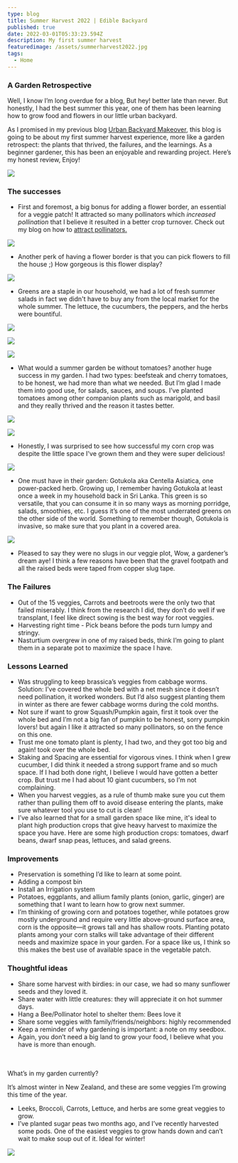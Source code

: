 ```yaml
---
type: blog
title: Summer Harvest 2022 | Edible Backyard
published: true
date: 2022-03-01T05:33:23.594Z
description: My first summer harvest
featuredimage: /assets/summerharvest2022.jpg
tags:
  - Home
---
```

### A Garden Retrospective

Well, I know I’m long overdue for a blog, But hey! better late than never. But honestly, I had the best summer this year, one of them has been learning how to grow food and flowers in our little urban backyard.  

As I promised in my previous blog [Urban Backyard Makeover](https://www.roshmade.com/urban-backyard-makeover-kitchen-garden/), this blog is going to be about my first summer harvest experience, more like a garden retrospect: the plants that thrived, the failures, and the learnings. As a beginner gardener, this has been an enjoyable and rewarding project. Here’s my honest review, Enjoy!

![](/assets/harvest.jpg)

### The successes

* First and foremost, a big bonus for adding a flower border, an essential for a veggie patch! It attracted so many pollinators which *increased pollination* that I believe it resulted in a better crop turnover. Check out my blog on how to [attract pollinators.](https://www.roshmade.com/save-the-pollinators/) 

![](/assets/img_6900-2.jpg)

* Another perk of having a flower border is that you can pick flowers to fill the house ;) How gorgeous is this flower display?

![](/assets/img_7084-2.jpg)

* Greens are a staple in our household, we had a lot of fresh summer salads in fact we didn't have to buy any from the local market for the whole summer. The lettuce, the cucumbers, the peppers, and the herbs were bountiful. 

![](/assets/img_6617.jpg)

![](/assets/cucumber.jpg)

![](/assets/greens.jpg)

* What would a summer garden be without tomatoes? another huge success in my garden. I had two types: beefsteak and cherry tomatoes, to be honest, we had more than what we needed. But I’m glad I made them into good use, for salads, sauces, and soups. I’ve planted tomatoes among other companion plants such as marigold, and basil and they really thrived and the reason it tastes better.

![](/assets/toms.jpg)

![](/assets/tomsreceipes.jpeg)

* Honestly, I was surprised to see how successful my corn crop was despite the little space I've grown them and they were super delicious! 

![](/assets/corn.png)

* One must have in their garden: Gotukola aka Centella Asiatica, one power-packed herb. Growing up, I remember having Gotukola at least once a week in my household back in Sri Lanka.  This green is so versatile, that you can consume it in so many ways as morning porridge, salads, smoothies, etc. I guess it’s one of the most underrated greens on the other side of the world. Something to remember though, Gotukola is invasive, so make sure that you plant in a covered area. 

![](/assets/gotukola.jpg)

* Pleased to say they were no slugs in our veggie plot, Wow, a gardener’s dream aye! I think a few reasons have been that the gravel footpath and all the raised beds were taped from copper slug tape. 

### The Failures

* Out of the 15 veggies, Carrots and beetroots were the only two that failed miserably. I think from the research I did, they don’t do well if we transplant, I feel like direct sowing is the best way for root veggies.
* Harvesting right time - Pick beans before the pods turn lumpy and stringy.
* Nasturtium overgrew in one of my raised beds, think I’m going to plant them in a separate pot to maximize the space I have. 

### Lessons Learned 

* Was struggling to keep brassica’s veggies from cabbage worms. Solution: I’ve covered the whole bed with a net mesh since it doesn’t need pollination, it worked wonders. But I’d also suggest planting them in winter as there are fewer cabbage worms during the cold months.
* Not sure if want to grow Squash/Pumpkin again, first it took over the whole bed and I’m not a big fan of pumpkin to be honest, sorry pumpkin lovers! but again I like it attracted so many pollinators, so on the fence on this one. 
* Trust me one tomato plant is plenty, I had two, and they got too big and again!  took over the whole bed. 
* Staking and Spacing are essential for vigorous vines. I think when I grew cucumber, I did think it needed a strong support frame and so much space. If I had both done right, I believe I would have gotten a better crop. But trust me I had about 10 giant cucumbers, so I’m not complaining. 
* When you harvest veggies, as a rule of thumb make sure you cut them rather than pulling them off to avoid disease entering the plants, make sure whatever tool you use to cut is clean!
* I’ve also learned that for a small garden space like mine, it's ideal to plant high production crops that give heavy harvest to maximize the space you have. Here are some high production crops: tomatoes, dwarf beans, dwarf snap peas, lettuces, and salad greens. 

### Improvements

* Preservation is something I’d like to learn at some point. 
* Adding a compost bin 
* Install an Irrigation system 
* Potatoes, eggplants, and allium family plants (onion, garlic, ginger) are something that I want to learn how to grow next summer. 
* I’m thinking of growing corn and potatoes together, while potatoes grow mostly underground and require very little above-ground surface area, corn is the opposite—it grows tall and has shallow roots. Planting potato plants among your corn stalks will take advantage of their different needs and maximize space in your garden. For a space like us, I think so this makes the best use of available space in the vegetable patch. 

### Thoughtful ideas

* Share some harvest with birdies: in our case, we had so many sunflower seeds and they loved it.
* Share water with little creatures: they will appreciate it on hot summer days.
* Hang a Bee/Pollinator hotel to shelter them: Bees love it
* Share some veggies with family/friends/neighbors: highly recommended 
* Keep a reminder of why gardening is important: a note on my seedbox.
* Again, you don’t need a big land to grow your food, I believe what you have is more than enough. 

\
\
What’s in my garden currently?

It’s almost winter in New Zealand, and these are some veggies I’m growing this time of the year.

* Leeks, Broccoli, Carrots, Lettuce, and herbs are some great veggies to grow.
* I’ve planted sugar peas two months ago, and I’ve recently harvested some pods. One of the easiest veggies to grow hands down and can’t wait to make soup out of it. Ideal for winter!

![](/assets/snappeas.jpg)